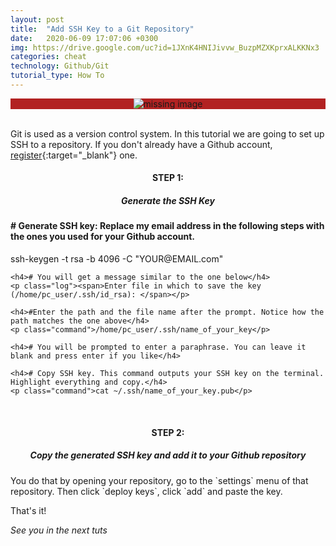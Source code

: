 ```yaml
---
layout: post
title:  "Add SSH Key to a Git Repository"
date:   2020-06-09 17:07:06 +0300
img: https://drive.google.com/uc?id=1JXnK4HNIJivvw_BuzpMZXKprxALKKNx3
categories: cheat
technology: Github/Git
tutorial_type: How To
---
```


<div align="center" style="background-color:#B22222"> 
<img srcset="
  https://drive.google.com/uc?id=1JXnK4HNIJivvw_BuzpMZXKprxALKKNx3 3x,
  https://drive.google.com/uc?id=1JXnK4HNIJivvw_BuzpMZXKprxALKKNx3 6x
" alt="missing image">
</div>
<br>

Git is used as a version control system. In this tutorial we are going to set up SSH to a repository. If you don't already have a Github account, [register](https://github.com/){:target="_blank"} one.



<h4 align="center" >STEP 1: <h5 align="center" >Generate the SSH Key</h5></h4>

<div class="window">
  <div class="terminal">
    <h4># Generate SSH key: Replace my email address in the following steps with the ones you used for your Github account.</h4>
    <p class="command">ssh-keygen -t rsa -b 4096 -C "YOUR@EMAIL.com"</p>

    <h4># You will get a message similar to the one below</h4>
    <p class="log"><span>Enter file in which to save the key (/home/pc_user/.ssh/id_rsa): </span></p>

    <h4>#Enter the path and the file name after the prompt. Notice how the path matches the one above</h4>
    <p class="command">/home/pc_user/.ssh/name_of_your_key</p>

    <h4># You will be prompted to enter a paraphrase. You can leave it blank and press enter if you like</h4>

    <h4># Copy SSH key. This command outputs your SSH key on the terminal. Highlight everything and copy.</h4>
    <p class="command">cat ~/.ssh/name_of_your_key.pub</p>


  </div>
</div>
<br>

<h4 align="center" >STEP 2: <h5 align="center" >Copy the generated SSH key and add it to your Github repository</h5></h4>
 You do that by opening your repository, go to the `settings` menu of that repository. Then click `deploy keys`, click `add` and paste the key.


That's it!

*See you in the next tuts*


